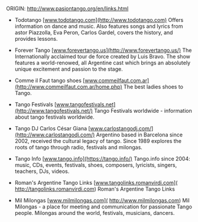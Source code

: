 ORIGIN: http://www.pasiontango.org/en/links.html

-   Todotango
[www.todotango.com](http://www.todotango.com)
Offers information on dance and music. Also features songs and lyrics from astor Piazzolla, Eva Peron, Carlos Gardel, covers the history, and provides lessons.

-   Forever Tango
[www.forevertango.us](http://www.forevertango.us/)
The Internationally acclaimed tour de force created by Luis Bravo. The show features a world-renowed, all Argentine cast which brings an absolutely unique excitement and passion to the stage.

-   Comme il Faut tango shoes
[www.commeilfaut.com.ar](http://www.commeilfaut.com.ar/home.php)
The best ladies shoes to Tango.

-   Tango Festivals
[www.tangofestivals.net](http://www.tangofestivals.net/)
Tango Festivals worldwide - information about tango festivals worldwide.

-   Tango DJ Carlos César Giana
[www.carlostangodj.com/](http://www.carlostangodj.com/)
Argentino based in Barcelona since 2002, received the cultural legacy of tango.
Since 1989 explores the roots of tango through radio, festivals and milongas.

-   Tango Info
[www.tango.info](https://tango.info/)
Tango.info since 2004: music, CDs, events, festivals, shoes, composers, lyricists, singers, teachers, DJs, videos.

-   Roman's Argentine Tango Links
[www.tangolinks.romanvirdi.com]( http://tangolinks.romanvirdi.com)
Roman's Argentine Tango Links

-   Mil Milongas
[www.milmilongas.com]( http://www.milmilongas.com)
Mil Milongas - a place for meeting and communication for passionate Tango people. Milongas around the world, festivals, musicians, dancers.
